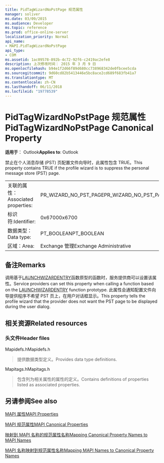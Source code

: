```yaml
---
title: PidTagWizardNoPstPage 规范属性
manager: soliver
ms.date: 03/09/2015
ms.audience: Developer
ms.topic: reference
ms.prod: office-online-server
localization_priority: Normal
api_name:
- MAPI.PidTagWizardNoPstPage
api_type:
- COM
ms.assetid: 1ac09578-892b-4c72-92f6-c2419ac2efe8
description: 上次修改时间： 2015 年 3 月 9 日
ms.openlocfilehash: b94e1f2d66f89d680cc738968342de0fbcee5cda
ms.sourcegitcommit: 9d60cd82b5413446e5bc8ace2cd689f683fb41a7
ms.translationtype: MT
ms.contentlocale: zh-CN
ms.lasthandoff: 06/11/2018
ms.locfileid: "19778539"
---
```

# <a name="pidtagwizardnopstpage-canonical-property"></a><span data-ttu-id="9fb77-103">PidTagWizardNoPstPage 规范属性</span><span class="sxs-lookup"><span data-stu-id="9fb77-103">PidTagWizardNoPstPage Canonical Property</span></span>

  
  
<span data-ttu-id="9fb77-104">**适用于**： Outlook</span><span class="sxs-lookup"><span data-stu-id="9fb77-104">**Applies to**: Outlook</span></span> 
  
<span data-ttu-id="9fb77-105">禁止在个人消息存储 (PST) 页配置文件向导时，此属性包含 TRUE。</span><span class="sxs-lookup"><span data-stu-id="9fb77-105">This property contains TRUE if the profile wizard is to suppress the personal message store (PST) page.</span></span>
  
|||
|:-----|:-----|
|<span data-ttu-id="9fb77-106">关联的属性：</span><span class="sxs-lookup"><span data-stu-id="9fb77-106">Associated properties:</span></span>  <br/> |<span data-ttu-id="9fb77-107">PR_WIZARD_NO_PST_PAGE</span><span class="sxs-lookup"><span data-stu-id="9fb77-107">PR_WIZARD_NO_PST_PAGE</span></span>  <br/> |
|<span data-ttu-id="9fb77-108">标识符:</span><span class="sxs-lookup"><span data-stu-id="9fb77-108">Identifier:</span></span>  <br/> |<span data-ttu-id="9fb77-109">0x6700</span><span class="sxs-lookup"><span data-stu-id="9fb77-109">0x6700</span></span>  <br/> |
|<span data-ttu-id="9fb77-110">数据类型：</span><span class="sxs-lookup"><span data-stu-id="9fb77-110">Data type:</span></span>  <br/> |<span data-ttu-id="9fb77-111">PT_BOOLEAN</span><span class="sxs-lookup"><span data-stu-id="9fb77-111">PT_BOOLEAN</span></span>  <br/> |
|<span data-ttu-id="9fb77-112">区域：</span><span class="sxs-lookup"><span data-stu-id="9fb77-112">Area:</span></span>  <br/> |<span data-ttu-id="9fb77-113">Exchange 管理</span><span class="sxs-lookup"><span data-stu-id="9fb77-113">Exchange Administrative</span></span>  <br/> |
   
## <a name="remarks"></a><span data-ttu-id="9fb77-114">备注</span><span class="sxs-lookup"><span data-stu-id="9fb77-114">Remarks</span></span>

<span data-ttu-id="9fb77-115">调用基于[LAUNCHWIZARDENTRY](launchwizardentry.md)函数原型的函数时，服务提供商可以设置该属性。</span><span class="sxs-lookup"><span data-stu-id="9fb77-115">Service providers can set this property when calling a function based on the [LAUNCHWIZARDENTRY](launchwizardentry.md) function prototype.</span></span> <span data-ttu-id="9fb77-116">此属性会通知配置文件向导提供程序不希望 PST 页上，在用户对话框显示。</span><span class="sxs-lookup"><span data-stu-id="9fb77-116">This property tells the profile wizard that the provider does not want the PST page to be displayed during the user dialog.</span></span> 
  
## <a name="related-resources"></a><span data-ttu-id="9fb77-117">相关资源</span><span class="sxs-lookup"><span data-stu-id="9fb77-117">Related resources</span></span>

### <a name="header-files"></a><span data-ttu-id="9fb77-118">头文件</span><span class="sxs-lookup"><span data-stu-id="9fb77-118">Header files</span></span>

<span data-ttu-id="9fb77-119">Mapidefs.h</span><span class="sxs-lookup"><span data-stu-id="9fb77-119">Mapidefs.h</span></span>
  
> <span data-ttu-id="9fb77-120">提供数据类型定义。</span><span class="sxs-lookup"><span data-stu-id="9fb77-120">Provides data type definitions.</span></span>
    
<span data-ttu-id="9fb77-121">Mapitags.h</span><span class="sxs-lookup"><span data-stu-id="9fb77-121">Mapitags.h</span></span>
  
> <span data-ttu-id="9fb77-122">包含列为相关属性的属性的定义。</span><span class="sxs-lookup"><span data-stu-id="9fb77-122">Contains definitions of properties listed as associated properties.</span></span>
    
## <a name="see-also"></a><span data-ttu-id="9fb77-123">另请参阅</span><span class="sxs-lookup"><span data-stu-id="9fb77-123">See also</span></span>



[<span data-ttu-id="9fb77-124">MAPI 属性</span><span class="sxs-lookup"><span data-stu-id="9fb77-124">MAPI Properties</span></span>](mapi-properties.md)
  
[<span data-ttu-id="9fb77-125">MAPI 规范属性</span><span class="sxs-lookup"><span data-stu-id="9fb77-125">MAPI Canonical Properties</span></span>](mapi-canonical-properties.md)
  
[<span data-ttu-id="9fb77-126">映射到 MAPI 名称的规范属性名称</span><span class="sxs-lookup"><span data-stu-id="9fb77-126">Mapping Canonical Property Names to MAPI Names</span></span>](mapping-canonical-property-names-to-mapi-names.md)
  
[<span data-ttu-id="9fb77-127">MAPI 名称映射到规范属性名称</span><span class="sxs-lookup"><span data-stu-id="9fb77-127">Mapping MAPI Names to Canonical Property Names</span></span>](mapping-mapi-names-to-canonical-property-names.md)

